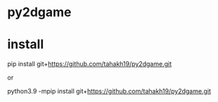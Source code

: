 # py2dgame

# install
pip install git+https://github.com/tahakh19/py2dgame.git

or 

python3.9 -mpip install git+https://github.com/tahakh19/py2dgame.git
